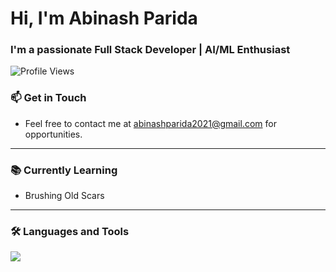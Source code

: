 # Hi, I'm Abinash Parida

### I'm a passionate Full Stack Developer | AI/ML Enthusiast

![Profile Views](https://komarev.com/ghpvc/?username=Abinash2004&label=Profile%20views&color=0e75b6&style=flat)

### 📫 Get in Touch
- Feel free to contact me at [abinashparida2021@gmail.com](mailto:abinashparida2021@gmail.com) for opportunities.

---

### 📚 Currently Learning
- Brushing Old Scars
---

### 🛠 Languages and Tools

<a href="https://skillicons.dev">
  <img src="https://skillicons.dev/icons?i=python,dart,cpp,js,react,flutter,nodejs,express,mongodb,mysql,firebase,postman,git,docker&perline=7" />
</a>
